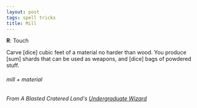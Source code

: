 ```yaml
---
layout: post
tags: spell tricks
title: Mill
---
```

**R**: Touch

Carve [dice] cubic feet of a material no harder than wood. You produce [sum] shards that can be used as weapons, and [dice] bags of powdered stuff.

###### mill + material
###### From A Blasted Cratered Land's [Undergraduate Wizard](https://crateredland.blogspot.com/2021/06/wizard-colleges-imply-wizard.html)
